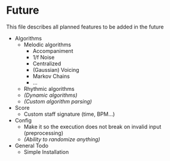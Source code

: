 # Future
This file describes all planned features to be added in the future

- Algorithms
    - Melodic algorithms
        - Accompaniment
        - 1/f Noise
        - Centralized
        - (Gaussian) Voicing
        - Markov Chains
        - ...
    - Rhythmic algorithms
    - _(Dynamic algorithms)_
    - _(Custom algorithm parsing)_
- Score
    - Custom staff signature (time, BPM...)
- Config
    - Make it so the execution does not break on invalid input (preprocessing)
    - _(Ability to randomize anything)_
- General Todo
    - Simple Installation